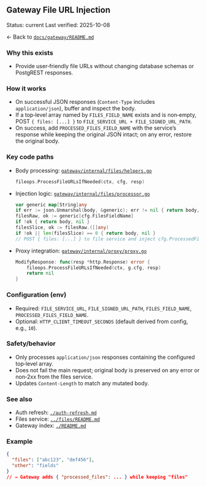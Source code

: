 ## Gateway File URL Injection

Status: current
Last verified: 2025-10-08

← Back to [`docs/gateway/README.md`](./README.md)

### Why this exists

- Provide user‑friendly file URLs without changing database schemas or PostgREST responses.

### How it works

- On successful JSON responses (`Content-Type` includes `application/json`), buffer and inspect the body.
- If a top‑level array named by `FILES_FIELD_NAME` exists and is non‑empty, POST `{ files: [...] }` to `FILE_SERVICE_URL + FILE_SIGNED_URL_PATH`.
- On success, add `PROCESSED_FILES_FIELD_NAME` with the service’s response while keeping the original JSON intact; on any error, restore the original body.

### Key code paths

- Body processing: [`gateway/internal/files/helpers.go`](../../gateway/internal/files/helpers.go)
  ```go
  fileops.ProcessFileURLsIfNeeded(ctx, cfg, resp)
  ```
- Injection logic: [`gateway/internal/files/processor.go`](../../gateway/internal/files/processor.go)
  ```go
  var generic map[String]any
  if err := json.Unmarshal(body, &generic); err != nil { return body, nil }
  filesRaw, ok := generic[cfg.FilesFieldName]
  if !ok { return body, nil }
  filesSlice, ok := filesRaw.([]any)
  if !ok || len(filesSlice) == 0 { return body, nil }
  // POST { files: [...] } to file service and inject cfg.ProcessedFilesFieldName
  ```
- Proxy integration: [`gateway/internal/proxy/proxy.go`](../../gateway/internal/proxy/proxy.go)
  ```go
  ModifyResponse: func(resp *http.Response) error {
      fileops.ProcessFileURLsIfNeeded(ctx, g.cfg, resp)
      return nil
  }
  ```

### Configuration (env)

- Required: `FILE_SERVICE_URL`, `FILE_SIGNED_URL_PATH`, `FILES_FIELD_NAME`, `PROCESSED_FILES_FIELD_NAME`.
- Optional: `HTTP_CLIENT_TIMEOUT_SECONDS` (default derived from config, e.g., `10`).

### Safety/behavior

- Only processes `application/json` responses containing the configured top‑level array.
- Does not fail the main request; original body is preserved on any error or non‑2xx from the files service.
- Updates `Content-Length` to match any mutated body.

### See also

- Auth refresh: [`./auth-refresh.md`](./auth-refresh.md)
- Files service: [`../files/README.md`](../files/README.md)
- Gateway index: [`./README.md`](./README.md)

### Example

```json
{
  "files": ["abc123", "def456"],
  "other": "fields"
}
// → Gateway adds { "processed_files": ... } while keeping "files"
```
